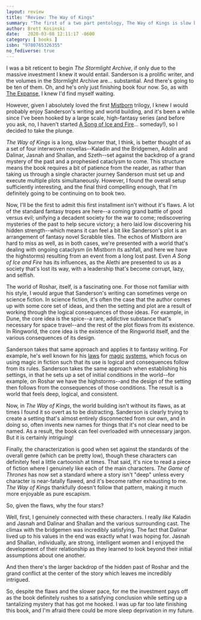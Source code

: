 ```yaml
---
layout: review
title: "Review: The Way of Kings"
summary: "The first of a two part pentology, The Way of Kings is slow burn high fantasy that mixes standard tropes with a deeper mystery to create something fun and compelling enough to justify the investment."
author: Brett Kosinski
date:   2020-03-08 12:11:17 -0600
category: [ books ]
isbn: "9780765326355"
no_fediverse: true
---
```


I was a bit reticent to begin *The Stormlight Archive*, if only due to the massive investment I knew it would entail.  Sanderson is a prolific writer, and the volumes in the Stormlight Archive are... substantial.  And there's going to be ten of them.  Oh, and he's only just finishing book four now.  So, as with [The Expanse](https://en.wikipedia.org/wiki/The_Expanse_(novel_series)), I knew I'd find myself waiting.

However, given I absolutely loved the first [Mistborn](https://en.wikipedia.org/wiki/Mistborn) trilogy, I knew I would probably enjoy Sanderson's writing and world building, and it's been a while since I've been hooked by a large scale, high-fantasy series (and before you ask, no, I haven't started [A Song of Ice and Fire](https://en.wikipedia.org/wiki/A_Song_of_Ice_and_Fire)... someday!), so I decided to take the plunge.

*The Way of Kings* is a long, slow burner that, I think, is better thought of as a set of four interwoven novellas--Kaladin and the Bridgemen, Adolin and Dalinar, Jasnah and Shallan, and Szeth--set against the backdrop of a grand mystery of the past and a prophesied cataclysm to come.  This structure means the book requires a bit of patience from the reader, as rather than taking us through a single character journey Sanderson must set up and execute multiple plots simultaneously.  However, I found the overall setup sufficiently interesting, and the final third compelling enough, that I'm definitely going to be continuing on to book two.

<!-- more -->

Now, I'll be the first to admit this first installment isn't without it's flaws.  A lot of the standard fantasy tropes are here--a coming grand battle of good versus evil; unifying a decadent society for the war to come; rediscovering mysteries of the past to help secure victory; a hero laid low discovering his hidden strength--which means it can feel a bit like Sanderson's plot is an arrangement of fantasy novel Scrabble tiles.  The echos of Mistborn are hard to miss as well, as in both cases, we're presented with a world that's dealing with ongoing cataclysm (in Mistborn its ashfall, and here we have the highstorms) resulting from an event from a long lost past.  Even *A Song of Ice and Fire* has its influences, as the Alethi are presented to us as a society that's lost its way, with a leadership that's become corrupt, lazy, and selfish.

The world of Roshar, itself, is a fascinating one.  For those not familiar with his style, I would argue that Sanderson's writing can sometimes verge on science fiction.  In science fiction, it's often the case that the author comes up with some core set of ideas, and then the setting and plot are a result of working through the logical consequences of those ideas.  For example, in Dune, the core idea is the spice--a rare, addictive substance that's necessary for space travel--and the rest of the plot flows from its existence.  In Ringworld, the core idea is the existence of the Ringworld itself, and the various consequences of its design.

Sanderson takes that same approach and applies it to fantasy writing.  For example, he's well known for his [laws](https://www.brandonsanderson.com/sandersons-first-law/) for [magic](https://www.brandonsanderson.com/sandersons-second-law/) [systems](https://www.brandonsanderson.com/sandersons-third-law-of-magic/), which focus on using magic in fiction such that its use is logical and consequences follow from its rules.  Sanderson takes the same approach when establishing his settings, in that he sets up a set of initial conditions in the world--for example, on Roshar we have the highstorms--and the design of the setting then follows from the consequences of those conditions.  The result is a world that feels deep, logical, and consistent.

Now, in *The Way of Kings*, the world building isn't without its flaws, as at times I found it so overt as to be distracting.  Sanderson is clearly trying to create a setting that's almost entirely disconnected from our own, and in doing so, often invents new names for things that it's not clear need to be named.  As a result, the book can feel overloaded with unnecessary jargon.  But it is certainly intriguing!

Finally, the characterization is good when set against the standards of the overall genre (which can be pretty low), though these characters can definitely feel a little cartoonish at times.  That said, it's nice to read a piece of fiction where I genuinely like each of the main characters.  *The Game of Thrones* has now set a standard where a story isn't "deep" unless every character is near-fatally flawed, and it's become rather exhausting to me.  *The Way of Kings* thankfully doesn't follow that pattern, making it much more enjoyable as pure escapism.

So, given the flaws, why the four stars?

Well, first, I genuinely connected with these characters.  I really *like* Kaladin and Jasnah and Dalinar and Shallan and the various surrounding cast.  The climax with the bridgemen was incredibly satisfying.  The fact that Dalinar lived up to his values in the end was exactly what I was hoping for.  Jasnah and Shallan, individually, are strong, intelligent women and I enjoyed the development of their relationship as they learned to look beyond their initial assumptions about one another.

And then there's the larger backdrop of the hidden past of Roshar and the grand conflict at the center of the story which leaves me incredibly intrigued.

So, despite the flaws and the slower pace, for me the investment pays off as the book definitely rushes to a satisfying conclusion while setting up a tantalizing mystery that has got me hooked.  I was up far too late finishing this book, and I'm afraid there could be more sleep deprivation in my future.
